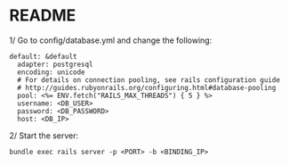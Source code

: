 # README

1/ Go to config/database.yml and change the following:
```
default: &default
  adapter: postgresql
  encoding: unicode
  # For details on connection pooling, see rails configuration guide
  # http://guides.rubyonrails.org/configuring.html#database-pooling
  pool: <%= ENV.fetch("RAILS_MAX_THREADS") { 5 } %>
  username: <DB_USER>
  password: <DB_PASSWORD>
  host: <DB_IP>
  ```
2/ Start the server:
```
bundle exec rails server -p <PORT> -b <BINDING_IP>
```